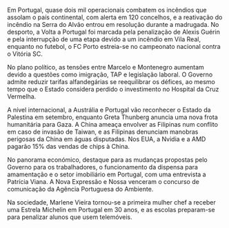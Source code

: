 Em Portugal, quase dois mil operacionais combatem os incêndios que assolam o país continental, com alerta em 120 concelhos, e a reativação do incêndio na Serra do Alvão entrou em resolução durante a madrugada. No desporto, a Volta a Portugal foi marcada pela penalização de Alexis Guérin e pela interrupção de uma etapa devido a um incêndio em Vila Real, enquanto no futebol, o FC Porto estreia-se no campeonato nacional contra o Vitória SC.

No plano político, as tensões entre Marcelo e Montenegro aumentam devido a questões como imigração, TAP e legislação laboral. O Governo admite reduzir tarifas alfandegárias se reequilibrar os défices, ao mesmo tempo que o Estado considera perdido o investimento no Hospital da Cruz Vermelha.

A nível internacional, a Austrália e Portugal vão reconhecer o Estado da Palestina em setembro, enquanto Greta Thunberg anuncia uma nova frota humanitária para Gaza. A China ameaça envolver as Filipinas num conflito em caso de invasão de Taiwan, e as Filipinas denunciam manobras perigosas da China em águas disputadas. Nos EUA, a Nvidia e a AMD pagarão 15% das vendas de chips à China.

No panorama económico, destaque para as mudanças propostas pelo Governo para os trabalhadores, o funcionamento da dispensa para amamentação e o setor imobiliário em Portugal, com uma entrevista a Patrícia Viana. A Nova Expressão e Nossa venceram o concurso de comunicação da Agência Portuguesa do Ambiente.

Na sociedade, Marlene Vieira tornou-se a primeira mulher chef a receber uma Estrela Michelin em Portugal em 30 anos, e as escolas preparam-se para penalizar alunos que usem telemóveis.